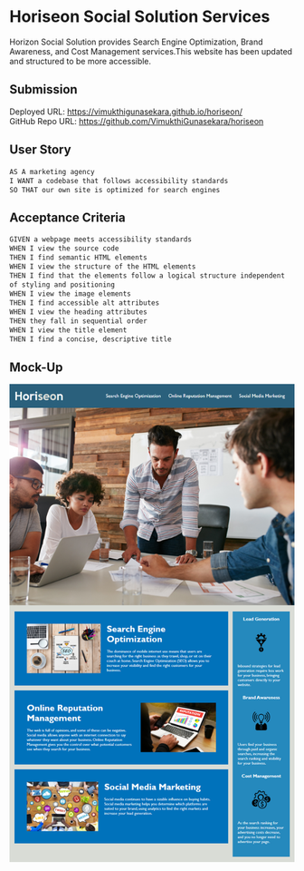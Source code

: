 # Horiseon Social Solution Services 
Horizon Social Solution provides Search Engine Optimization, Brand Awareness, and Cost Management services.This website has been updated and structured to be more accessible.

## Submission

Deployed URL: https://vimukthigunasekara.github.io/horiseon/
<br>
GitHub Repo URL: https://github.com/VimukthiGunasekara/horiseon

## User Story

```
AS A marketing agency
I WANT a codebase that follows accessibility standards
SO THAT our own site is optimized for search engines
```

## Acceptance Criteria

```
GIVEN a webpage meets accessibility standards
WHEN I view the source code
THEN I find semantic HTML elements
WHEN I view the structure of the HTML elements
THEN I find that the elements follow a logical structure independent of styling and positioning
WHEN I view the image elements
THEN I find accessible alt attributes
WHEN I view the heading attributes
THEN they fall in sequential order
WHEN I view the title element
THEN I find a concise, descriptive title
```

## Mock-Up

![Screenshot](./assets/images/01-html-css-git-homework-demo.png)
